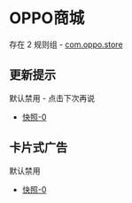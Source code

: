 # OPPO商城

存在 2 规则组 - [com.oppo.store](/src/apps/com.oppo.store.ts)

## 更新提示

默认禁用 - 点击下次再说

- [快照-0](https://i.gkd.li/import/13295202)

## 卡片式广告

默认禁用

- [快照-0](https://i.gkd.li/import/13295201)
